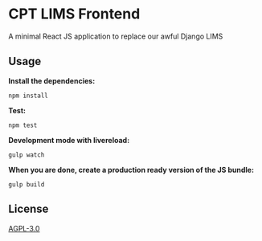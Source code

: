 # CPT LIMS Frontend

A minimal React JS application to replace our awful Django LIMS

## Usage

__Install the dependencies:__

`npm install`

__Test:__

`npm test`

__Development mode with livereload:__

`gulp watch`

__When you are done, create a production ready version of the JS bundle:__

`gulp build`

## License

[AGPL-3.0](http://opensource.org/licenses/AGPL-3.0)
